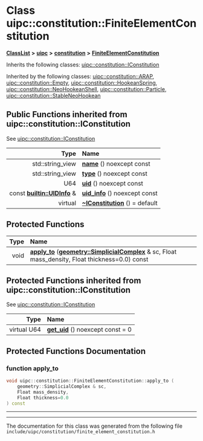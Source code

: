 

# Class uipc::constitution::FiniteElementConstitution



[**ClassList**](annotated.md) **>** [**uipc**](namespaceuipc.md) **>** [**constitution**](namespaceuipc_1_1constitution.md) **>** [**FiniteElementConstitution**](classuipc_1_1constitution_1_1_finite_element_constitution.md)








Inherits the following classes: [uipc::constitution::IConstitution](classuipc_1_1constitution_1_1_i_constitution.md)


Inherited by the following classes: [uipc::constitution::ARAP](classuipc_1_1constitution_1_1_a_r_a_p.md),  [uipc::constitution::Empty](classuipc_1_1constitution_1_1_empty.md),  [uipc::constitution::HookeanSpring](classuipc_1_1constitution_1_1_hookean_spring.md),  [uipc::constitution::NeoHookeanShell](classuipc_1_1constitution_1_1_neo_hookean_shell.md),  [uipc::constitution::Particle](classuipc_1_1constitution_1_1_particle.md),  [uipc::constitution::StableNeoHookean](classuipc_1_1constitution_1_1_stable_neo_hookean.md)






















































## Public Functions inherited from uipc::constitution::IConstitution

See [uipc::constitution::IConstitution](classuipc_1_1constitution_1_1_i_constitution.md)

| Type | Name |
| ---: | :--- |
|  std::string\_view | [**name**](classuipc_1_1constitution_1_1_i_constitution.md#function-name) () noexcept const<br> |
|  std::string\_view | [**type**](classuipc_1_1constitution_1_1_i_constitution.md#function-type) () noexcept const<br> |
|  U64 | [**uid**](classuipc_1_1constitution_1_1_i_constitution.md#function-uid) () noexcept const<br> |
|  const [**builtin::UIDInfo**](structuipc_1_1builtin_1_1_u_i_d_info.md) & | [**uid\_info**](classuipc_1_1constitution_1_1_i_constitution.md#function-uid_info) () noexcept const<br> |
| virtual  | [**~IConstitution**](classuipc_1_1constitution_1_1_i_constitution.md#function-iconstitution) () = default<br> |














































## Protected Functions

| Type | Name |
| ---: | :--- |
|  void | [**apply\_to**](#function-apply_to) ([**geometry::SimplicialComplex**](classuipc_1_1geometry_1_1_simplicial_complex.md) & sc, Float mass\_density, Float thickness=0.0) const<br> |


## Protected Functions inherited from uipc::constitution::IConstitution

See [uipc::constitution::IConstitution](classuipc_1_1constitution_1_1_i_constitution.md)

| Type | Name |
| ---: | :--- |
| virtual U64 | [**get\_uid**](classuipc_1_1constitution_1_1_i_constitution.md#function-get_uid) () noexcept const = 0<br> |






## Protected Functions Documentation




### function apply\_to 

```C++
void uipc::constitution::FiniteElementConstitution::apply_to (
    geometry::SimplicialComplex & sc,
    Float mass_density,
    Float thickness=0.0
) const
```




<hr>

------------------------------
The documentation for this class was generated from the following file `include/uipc/constitution/finite_element_constitution.h`

